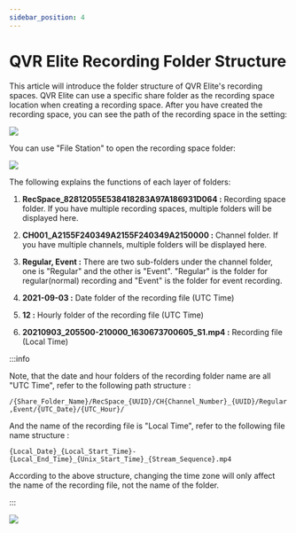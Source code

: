```yaml
---
sidebar_position: 4
---
```


# QVR Elite Recording Folder Structure

This article will introduce the folder structure of QVR Elite's recording spaces. QVR Elite can use a specific share folder as the recording space location when creating a recording space.
After you have created the recording space, you can see the path of the recording space in the setting:

![](/assets/截圖2021-10-28.png)

You can use "File Station" to open the recording space folder:

![](/assets/image.png)

The following explains the functions of each layer of folders:

1. **RecSpace_82812055E538418283A97A186931D064 :** Recording space folder. If you have multiple recording spaces, multiple folders will be displayed here.

2. **CH001_A2155F240349A2155F240349A2150000 :** Channel folder. If you have multiple channels, multiple folders will be displayed here.

3. **Regular, Event :** There are two sub-folders under the channel folder, one is "Regular" and the other is "Event". "Regular" is the folder for regular(normal) recording and "Event" is the folder for event recording.

4. **2021-09-03 :** Date folder of the recording file (UTC Time)

5. **12 :** Hourly folder of the recording file (UTC Time)

6. **20210903_205500-210000_1630673700605_S1.mp4 :** Recording file (Local Time)

:::info

Note, that the date and hour folders of the recording folder name are all "UTC Time", refer to the following path structure :

`/{Share_Folder_Name}/RecSpace_{UUID}/CH{Channel_Number}_{UUID}/Regular,Event/{UTC_Date}/{UTC_Hour}/`

And the name of the recording file is "Local Time", refer to the following file name structure :

`{Local_Date}_{Local_Start_Time}-{Local_End_Time}_{Unix_Start_Time}_{Stream_Sequence}.mp4`

According to the above structure, changing the time zone will only affect the name of the recording file, not the name of the folder.

:::

![](/assets/image(1).png)